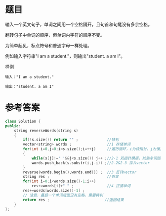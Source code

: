 # 题目
输入一个英文句子，单词之间用一个空格隔开，且句首和句尾没有多余空格。

翻转句子中单词的顺序，但单词内字符的顺序不变。

为简单起见，标点符号和普通字母一样处理。

例如输入字符串"I am a student."，则输出"student. a am I"。

样例
```
输入："I am a student."

输出："student. a am I"
```
# 参考答案
```c++
class Solution {
public:
    string reverseWords(string s) 
    {
        if(!s.size()) return "" ;             //特判
        vector<string> words ;                //1 存储单词
        for(int i=0,j=0;i<s.size();i=++j)     //遍历循环，i为快指针，j为慢指针，i=++j是为了跳出空格，找出下一个单词
        {
            while(s[j]!=' '&&j<s.size()) j++ ;//2-1 双指针模板，找到单词结尾
            words.push_back(s.substr(i,j-i)) ;//2-2&2-3 存入vector
        }
        reverse(words.begin(),words.end()) ;  //3 反转vector
        string res ;                          //答案
        for(int i=0;i<words.size()-1;i++)
            res+=words[i]+" " ;               //4 拼接单词
        res+=words[words.size()-1] ;
        // 注意，最后一个单词后面没有空格，需要特判
        return res ;                         //返回结果
    }
};
